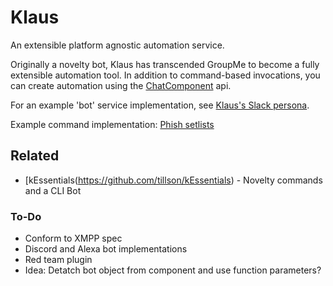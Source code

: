 # Klaus
An extensible platform agnostic automation service.

Originally a novelty bot, Klaus has transcended GroupMe to become a fully extensible automation tool. In addition to command-based invocations, you can create automation using the [ChatComponent](src/chat-component.js) api.

For an example 'bot' service implementation, see [Klaus's Slack persona](src/bots/slack.js).

Example command implementation: [Phish setlists](src/commands/phish.js)

## Related
- [kEssentials(https://github.com/tillson/kEssentials) - Novelty commands and a CLI Bot

### To-Do
- Conform to XMPP spec
- Discord and Alexa bot implementations
- Red team plugin
- Idea: Detatch bot object from component and use function parameters?
